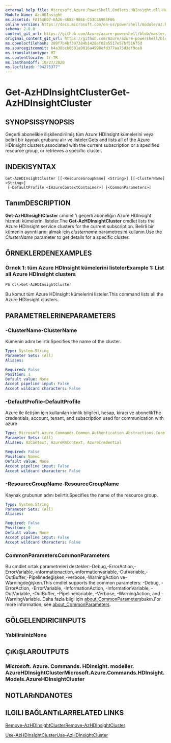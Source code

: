 ```yaml
---
external help file: Microsoft.Azure.PowerShell.Cmdlets.HDInsight.dll-Help.xml
Module Name: Az.HDInsight
ms.assetid: FA154E07-EA26-4688-986E-C53C3A9E4F06
online version: https://docs.microsoft.com/en-us/powershell/module/az.hdinsight/get-azhdinsightcluster
schema: 2.0.0
content_git_url: https://github.com/Azure/azure-powershell/blob/master/src/HDInsight/HDInsight/help/Get-AzHDInsightCluster.md
original_content_git_url: https://github.com/Azure/azure-powershell/blob/master/src/HDInsight/HDInsight/help/Get-AzHDInsightCluster.md
ms.openlocfilehash: 289f7b4bf397384b1420af02a5517e57bf51675d
ms.sourcegitcommit: b4a38bcb0501a9016a4998efd377aa75d3ef9ce8
ms.translationtype: MT
ms.contentlocale: tr-TR
ms.lasthandoff: 10/27/2020
ms.locfileid: "94275377"
---
```

# <span data-ttu-id="225a2-101">Get-AzHDInsightCluster</span><span class="sxs-lookup"><span data-stu-id="225a2-101">Get-AzHDInsightCluster</span></span>

## <span data-ttu-id="225a2-102">SYNOPSIS</span><span class="sxs-lookup"><span data-stu-id="225a2-102">SYNOPSIS</span></span>
<span data-ttu-id="225a2-103">Geçerli abonelikle ilişkilendirilmiş tüm Azure HDInsight kümelerini veya belirli bir kaynak grubunu alır ve listeler.</span><span class="sxs-lookup"><span data-stu-id="225a2-103">Gets and lists all of the Azure HDInsight clusters associated with the current subscription or a specified resource group, or retrieves a specific cluster.</span></span>

## <span data-ttu-id="225a2-104">INDEKI</span><span class="sxs-lookup"><span data-stu-id="225a2-104">SYNTAX</span></span>

```
Get-AzHDInsightCluster [[-ResourceGroupName] <String>] [[-ClusterName] <String>]
 [-DefaultProfile <IAzureContextContainer>] [<CommonParameters>]
```

## <span data-ttu-id="225a2-105">Tanım</span><span class="sxs-lookup"><span data-stu-id="225a2-105">DESCRIPTION</span></span>
<span data-ttu-id="225a2-106">**Get-AzHDInsightCluster** cmdlet 'i geçerli aboneliğin Azure HDInsight hizmeti kümelerini listeler.</span><span class="sxs-lookup"><span data-stu-id="225a2-106">The **Get-AzHDInsightCluster** cmdlet lists the Azure HDInsight service clusters for the current subscription.</span></span>
<span data-ttu-id="225a2-107">Belirli bir kümenin ayrıntılarını almak için *clustername* parametresini kullanın.</span><span class="sxs-lookup"><span data-stu-id="225a2-107">Use the *ClusterName* parameter to get details for a specific cluster.</span></span>

## <span data-ttu-id="225a2-108">ÖRNEKLERDEN</span><span class="sxs-lookup"><span data-stu-id="225a2-108">EXAMPLES</span></span>

### <span data-ttu-id="225a2-109">Örnek 1: tüm Azure HDInsight kümelerini listeler</span><span class="sxs-lookup"><span data-stu-id="225a2-109">Example 1: List all Azure HDInsight clusters</span></span>
```
PS C:\>Get-AzHDInsightCluster
```

<span data-ttu-id="225a2-110">Bu komut tüm Azure HDInsight kümelerini listeler.</span><span class="sxs-lookup"><span data-stu-id="225a2-110">This command lists all the Azure HDInsight clusters.</span></span>

## <span data-ttu-id="225a2-111">PARAMETRELERINE</span><span class="sxs-lookup"><span data-stu-id="225a2-111">PARAMETERS</span></span>

### <span data-ttu-id="225a2-112">-ClusterName</span><span class="sxs-lookup"><span data-stu-id="225a2-112">-ClusterName</span></span>
<span data-ttu-id="225a2-113">Kümenin adını belirtir.</span><span class="sxs-lookup"><span data-stu-id="225a2-113">Specifies the name of the cluster.</span></span>

```yaml
Type: System.String
Parameter Sets: (All)
Aliases:

Required: False
Position: 1
Default value: None
Accept pipeline input: False
Accept wildcard characters: False
```

### <span data-ttu-id="225a2-114">-DefaultProfile</span><span class="sxs-lookup"><span data-stu-id="225a2-114">-DefaultProfile</span></span>
<span data-ttu-id="225a2-115">Azure ile iletişim için kullanılan kimlik bilgileri, hesap, kiracı ve abonelik</span><span class="sxs-lookup"><span data-stu-id="225a2-115">The credentials, account, tenant, and subscription used for communication with azure</span></span>

```yaml
Type: Microsoft.Azure.Commands.Common.Authentication.Abstractions.Core.IAzureContextContainer
Parameter Sets: (All)
Aliases: AzContext, AzureRmContext, AzureCredential

Required: False
Position: Named
Default value: None
Accept pipeline input: False
Accept wildcard characters: False
```

### <span data-ttu-id="225a2-116">-ResourceGroupName</span><span class="sxs-lookup"><span data-stu-id="225a2-116">-ResourceGroupName</span></span>
<span data-ttu-id="225a2-117">Kaynak grubunun adını belirtir.</span><span class="sxs-lookup"><span data-stu-id="225a2-117">Specifies the name of the resource group.</span></span>

```yaml
Type: System.String
Parameter Sets: (All)
Aliases:

Required: False
Position: 0
Default value: None
Accept pipeline input: False
Accept wildcard characters: False
```

### <span data-ttu-id="225a2-118">CommonParameters</span><span class="sxs-lookup"><span data-stu-id="225a2-118">CommonParameters</span></span>
<span data-ttu-id="225a2-119">Bu cmdlet ortak parametreleri destekler:-Debug,-ErrorAction,-ErrorVariable,-ınformationaction,-ınformationvariable,-OutVariable,-OutBuffer,-Pipelinedeğişken,-verbose,-WarningAction ve-Warningdeğişken.</span><span class="sxs-lookup"><span data-stu-id="225a2-119">This cmdlet supports the common parameters: -Debug, -ErrorAction, -ErrorVariable, -InformationAction, -InformationVariable, -OutVariable, -OutBuffer, -PipelineVariable, -Verbose, -WarningAction, and -WarningVariable.</span></span> <span data-ttu-id="225a2-120">Daha fazla bilgi için [about_CommonParameters](http://go.microsoft.com/fwlink/?LinkID=113216)bakın.</span><span class="sxs-lookup"><span data-stu-id="225a2-120">For more information, see [about_CommonParameters](http://go.microsoft.com/fwlink/?LinkID=113216).</span></span>

## <span data-ttu-id="225a2-121">GÖLGELENDIRICI</span><span class="sxs-lookup"><span data-stu-id="225a2-121">INPUTS</span></span>

### <span data-ttu-id="225a2-122">Yabilirsiniz</span><span class="sxs-lookup"><span data-stu-id="225a2-122">None</span></span>

## <span data-ttu-id="225a2-123">ÇıKıŞLAR</span><span class="sxs-lookup"><span data-stu-id="225a2-123">OUTPUTS</span></span>

### <span data-ttu-id="225a2-124">Microsoft. Azure. Commands. HDInsight. modeller. AzureHDInsightCluster</span><span class="sxs-lookup"><span data-stu-id="225a2-124">Microsoft.Azure.Commands.HDInsight.Models.AzureHDInsightCluster</span></span>

## <span data-ttu-id="225a2-125">NOTLARıNDA</span><span class="sxs-lookup"><span data-stu-id="225a2-125">NOTES</span></span>

## <span data-ttu-id="225a2-126">ILGILI BAĞLANTıLAR</span><span class="sxs-lookup"><span data-stu-id="225a2-126">RELATED LINKS</span></span>

[<span data-ttu-id="225a2-127">Remove-AzHDInsightCluster</span><span class="sxs-lookup"><span data-stu-id="225a2-127">Remove-AzHDInsightCluster</span></span>](./Remove-AzHDInsightCluster.md)

[<span data-ttu-id="225a2-128">Use-AzHDInsightCluster</span><span class="sxs-lookup"><span data-stu-id="225a2-128">Use-AzHDInsightCluster</span></span>](./Use-AzHDInsightCluster.md)


